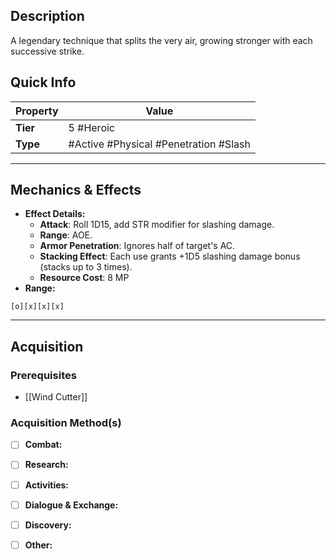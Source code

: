 ## Description
 A legendary technique that splits the very air, growing stronger with each successive strike.

## Quick Info
| Property | Value                                 |
| -------- | ------------------------------------- |
| **Tier** | 5 #Heroic                             |
| **Type** | #Active #Physical #Penetration #Slash |

---

## Mechanics & Effects
- **Effect Details:**
    - **Attack**: Roll 1D15, add STR modifier for slashing damage.
    - **Range**: AOE.
    - **Armor Penetration**: Ignores half of target's AC.
    - **Stacking Effect**: Each use grants +1D5 slashing damage bonus (stacks up to 3 times).
    - **Resource Cost**: 8 MP
- **Range:**
```
[o][x][x][x]
```

---

## Acquisition
### Prerequisites
- [[Wind Cutter]]

### Acquisition Method(s)
- [ ] **Combat:** 
- [ ] **Research:** 
- [ ] **Activities:** 
- [ ] **Dialogue & Exchange:** 
- [ ] **Discovery:** 
- [ ] **Other:** 

